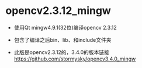 # opencv2.3.12_mingw

- 使用Qt mingw4.9.1(32位)编译opencv 2.3.12

- 包含了编译之后bin、lib、和include文件夹

- 此版是opencv2.3.12的，3.4.0的版本链接 https://github.com/stormysky/opencv3.4.0_mingw



